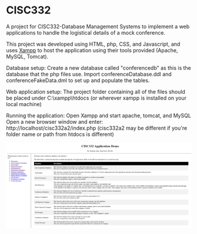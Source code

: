 # CISC332

A project for CISC332-Database Management Systems to implement a web applications to handle the logistical details of a mock conference.

This project was developed using HTML, php, CSS, and Javascript, and uses [Xampp](https://www.apachefriends.org/index.html) to host the application using their tools provided (Apache, MySQL, Tomcat).

Database setup:
Create a new database called "conferencedb" as this is the database that the php files use.
Import conferenceDatabase.ddl and conferenceFakeData.dml to set up and populate the tables.

Web application setup:
The project folder containing all of the files should be placed under C:\xampp\htdocs (or wherever xampp is installed on your local machine)

Running the application:
Open Xampp and start apache, tomcat, and MySQL
Open a new browser window and enter: http://localhost/cisc332a2/index.php (cisc332a2 may be different if you're folder name or path from htdocs is different)

![Homepage](https://github.com/Euphoreotic/CISC332/blob/master/image/homepage.PNG)
